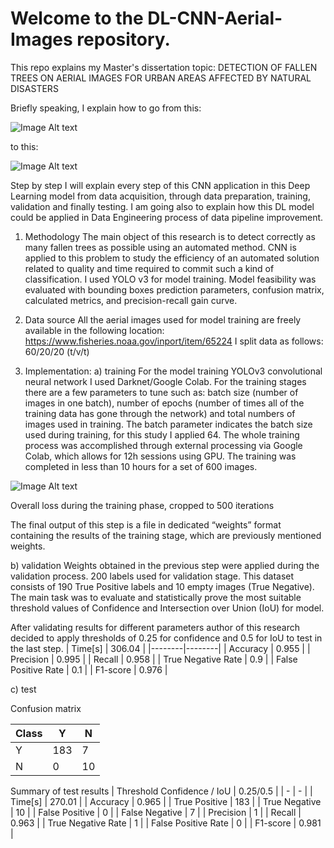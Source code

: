 # Welcome to the DL-CNN-Aerial-Images repository.
This repo explains my Master's dissertation topic:
DETECTION OF FALLEN TREES ON AERIAL IMAGES FOR URBAN AREAS AFFECTED BY NATURAL DISASTERS

Briefly speaking, I explain how to go from this:

![Image Alt text](https://github.com/petersolan/DL-CNN-Aerial-Images/assets/59766852/701994db-dc31-4687-9388-cc0c1b443d80)

to this:

![Image Alt text](https://github.com/petersolan/DL-CNN-Aerial-Images/assets/59766852/fac1fca2-6094-466f-88dc-4ba0f90cd4f6)

Step by step I will explain every step of this CNN application in this Deep Learning model from data acquisition, through data preparation, training, validation and finally testing. I am going also to explain how this DL model could be applied in Data Engineering process of data pipeline improvement.

1. Methodology
The main object of this research is to detect correctly as many fallen trees as possible using an automated method. CNN is applied to this problem to study the efficiency of an automated solution related to quality and time required to commit such a kind of classification. I used YOLO v3 for model training. Model feasibility was evaluated with bounding boxes prediction parameters, confusion matrix, calculated metrics, and precision-recall gain curve.

2. Data source
All the aerial images used for model training are freely available in the following location: https://www.fisheries.noaa.gov/inport/item/65224
I split data as follows: 60/20/20 (t/v/t)

3. Implementation:
a) training 
For the model training YOLOv3 convolutional neural network I used Darknet/Google Colab.
For the training stages there are a few parameters to tune such as:
batch size (number of images in one batch),
number of epochs (number of times all of the training data has gone through the network)
and total numbers of images used in training.
The batch parameter indicates the batch size used during training, for this study I applied 64. The whole training process was accomplished through external processing via Google Colab, which allows for 12h sessions using GPU. The training was completed in less than 10 hours for a set of 600 images.

![Image Alt text](https://github.com/petersolan/DL-CNN-Aerial-Images/assets/59766852/52f592a5-ba78-4c3a-aef0-306078159d4a)

Overall loss during the training phase, cropped to 500 iterations

The final output of this step is a file in dedicated “weights” format containing the results of the training stage, which are previously mentioned weights.

b) validation
Weights obtained in the previous step were applied during the validation process. 200 labels used for validation stage. This dataset  consists of 190 True Positive labels and 10 empty images (True Negative).
The main task was to evaluate and statistically prove the most suitable threshold values of Confidence and Intersection over Union (IoU) for model.

After validating results for different parameters author of this research decided to apply thresholds of 0.25 for confidence and 0.5 for IoU to test in the last step.
| Time[s] | 306.04 |
|--------|--------|
| Accuracy | 0.955 |
| Precision | 0.995 |
| Recall | 0.958 |
| True Negative Rate | 0.9 |
| False Positive Rate | 0.1 |
| F1-score | 0.976 |

c) test

Confusion matrix

| Class |   Y   |   N   |
|-------|-------|-------|
|   Y   |  183  |   7   |
|   N   |   0   |   10  |

Summary of test results
| Threshold Confidence / IoU | 0.25/0.5 |
| - | - |
| Time[s] | 270.01 |
| Accuracy | 0.965 |
| True Positive | 183 |
| True Negative | 10 |
| False Positive | 0 |
| False Negative | 7 |
| Precision | 1 |
| Recall | 0.963 |
| True Negative Rate | 1 |
| False Positive Rate | 0 |
| F1-score | 0.981 |
